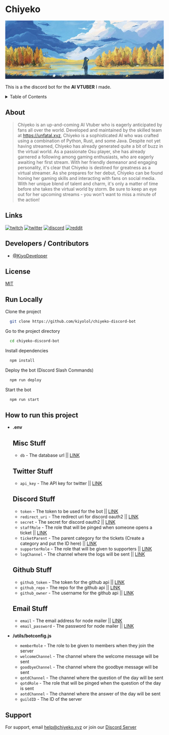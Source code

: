 # Chiyeko

![Logo](/.github/842699899b05545dd9af86bc2a5965b9.jpg)


This is a the discord bot for the **AI VTUBER** I made.


<details>
  <summary>Table of Contents</summary>
  <ul>
    <li><a href="#about">About</a></li>
    <li><a href="#links">Links</a></li>
    <li><a href="#developers--contributors">Developers / Contributors</a></li>
    <li><a href="#license">License</a></li>
    <li><a href="#run-locally">Run Locally</a></li>
    <li><a href="#how-to-run-this-project">How to run this project</a></li>
    <li><a href="#support">Support</a></li>
  </ul>
</details>


## About
> Chiyeko is an up-and-coming AI Vtuber who is eagerly anticipated by fans all over the world. Developed and maintained by the skilled team at https://unfatal.xyz, Chiyeko is a sophisticated AI who was crafted using a combination of Python, Rust, and some Java.
> Despite not yet having streamed, Chiyeko has already generated quite a bit of buzz in the virtual world. As a passionate Osu player, she has already garnered a following among gaming enthusiasts, who are eagerly awaiting her first stream. With her friendly demeanor and engaging personality, it's clear that Chiyeko is destined for greatness as a virtual streamer.
> As she prepares for her debut, Chiyeko can be found honing her gaming skills and interacting with fans on social media. With her unique blend of talent and charm, it's only a matter of time before she takes the virtual world by storm. Be sure to keep an eye out for her upcoming streams - you won't want to miss a minute of the action!

## Links

[![twitch](https://img.shields.io/badge/twitch-A020F0?style=for-the-badge&logo=twitch&logoColor=white)](https://twitch.tv/chiyekotheai)
[![twitter](https://img.shields.io/badge/twitter-1DA1F2?style=for-the-badge&logo=twitter&logoColor=white)](https://twitter.com/chiyekovt)
[![discord](https://img.shields.io/badge/discord-5539cc?style=for-the-badge&logo=discord&logoColor=white)](TBT)
[![reddit](https://img.shields.io/badge/reddit-ff4500?style=for-the-badge&logo=reddit&logoColor=white)](https://www.reddit.com/r/chiyekovtuber/)


## Developers / Contributors

- [@KiyoDeveloper](https://twitter.com/KiyoDeveloper)



## License

[MIT](https://choosealicense.com/licenses/mit/)


## Run Locally

Clone the project

```bash
  git clone https://github.com/kiyolol/chiyeko-discord-bot
```

Go to the project directory

```bash
  cd chiyeko-discord-bot
```

Install dependencies

```bash
  npm install
```

Deploy the bot (Discord Slash Commands)

```bash
  npm run deploy
```

Start the bot

```bash
  npm run start
```

## How to run this project

*   **.env**
    ## Misc Stuff
    *   `db` - The database url || [LINK](https://www.mongodb.com/)
    ## Twitter Stuff
    *  `api_key` - The API key for twitter || [LINK](https://developer.twitter.com/en/portal/dashboard)
    ## Discord Stuff
     *   `token` - The token to be used for the bot || [LINK](https://discord.com/developers/applications)
    *  `redirect_uri` - The redirect uri for discord oauth2 || [LINK](https://discord.com/developers/applications)
    *  `secret` - The secret for discord oauth2 || [LINK](https://discord.com/developers/applications)
    * `staffRole` - The role that will be pinged when someone opens a ticket || [LINK](https://support.discord.com/hc/en-us/articles/206029707-How-do-I-set-up-Permissions-)
    * `ticketParent` - The parent category for the tickets (Create a category and put the ID here) || [LINK](https://support.discord.com/hc/en-us/articles/360028038352-Channel-Categories-101)
    * `supporterRole` - The role that will be given to supporters || [LINK](https://wwww.chiyeko.xyz/donate)
    * `logChannel` - The channel where the logs will be sent || [LINK](https://support.discord.com/hc/en-us/articles/206346498-Where-can-I-find-my-User-Server-Message-ID-)
    ## Github Stuff
    * `github_token` - The token for the github api || [LINK](https://github.com/settings/tokens)
    * `github_repo` - The repo for the github api || [LINK](https://github.com/kiylol/chiyeko-discord-bot)
    * `github_owner` - The username for the github api || [LINK](https://github.com/kiylol)
    ## Email Stuff
    * `email` - The email address for node mailer || [LINK](https://www.google.com/settings/security/lesssecureapps)
    * `email_password` - The password for node mailer || [LINK](https://www.google.com/settings/security/lesssecureapps)

 
*   **/utils/botconfig.js**
    * `memberRole` - The role to be given to members when they join the server
    * `welcomeChannel` - The channel where the welcome message will be sent
    * `goodbyeChannel` - The channel where the goodbye message will be sent
    * `qotdChannel` - The channel where the question of the day will be sent
    * `qotdRole` - The role that will be pinged when the question of the day is sent
    * `aotdChannel` - The channel where the answer of the day will be sent
    * `guildID` - The ID of the server


## Support

For support, email [help@chiyeko.xyz](mailto:help@chiyeko.xyz) or join our [Discord Server](https://chiyeko.xyz/discord)

